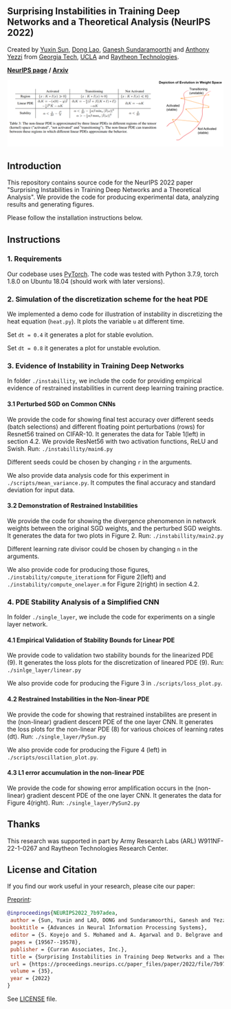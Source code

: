  Surprising Instabilities in Training Deep Networks and a Theoretical Analysis (NeurIPS 2022)
---
Created by [Yuxin Sun](https://www.linkedin.com/in/yuxin-sun-972960140/), [Dong Lao](https://www.linkedin.com/in/lao-dong-97b338b0/), [Ganesh Sundaramoorthi](http://www.ganeshsun.com/index.html) and [Anthony Yezzi](https://ece.gatech.edu/directory/anthony-joseph-yezzi) from [Georgia Tech](https://www.gatech.edu/), [UCLA](https://www.ucla.edu/) and [Raytheon Technologies](https://www.rtx.com/).

__[NeurIPS page](https://proceedings.neurips.cc/paper_files/paper/2022/hash/7b97adeafa1c51cf65263459ca9d0d7c-Abstract-Conference.html) / [Arxiv](https://arxiv.org/abs/2206.02001)__

![Demo](fig/demo.png)

## Introduction
This repository contains source code for the NeurIPS 2022 paper "Surprising Instabilities in Training Deep Networks and a Theoretical Analysis".
We provide the code for producing experimental data, analyzing results and generating figures.

Please follow the installation instructions below.

## Instructions

### 1. Requirements

Our codebase uses [PyTorch](https://pytorch.org/).
The code was tested with Python 3.7.9, torch 1.8.0 on Ubuntu 18.04 (should work with later versions).

###  2. Simulation of the discretization scheme for the heat PDE

We implemented a demo code for illustration of instability in discretizing the heat equation (`heat.py`). 
It plots the variable `u` at different time.

Set `dt = 0.4` it generates a plot for stable evolution.

Set `dt = 0.8` it generates a plot for unstable evolution.


### 3. Evidence of Instability in Training Deep Networks
In folder `./instabillity`, we include the code for providing empirical evidence of restrained instabilities in current deep learning training practice. 
#### 3.1 Perturbed SGD on Common CNNs

We provide the code for showing final test accuracy over different seeds (batch selections) and different floating
point perturbations (rows) for Resnet56 trained on CIFAR-10. It generates the data for Table 1(left) in section 4.2. 
We provide ResNet56 with two activation functions, ReLU and Swish. Run:
```./instabillity/main6.py```

Different seeds could be chosen by changing `r` in the arguments.

We also provide data analysis code for this experiment in `./scripts/mean_variance.py`. It computes the final accuracy and standard deviation for input data.

#### 3.2 Demonstration of Restrained Instabilities

We provide the code for showing the divergence phenomenon in network weights between the original SGD weights, and the perturbed SGD weights.
It generates the data for two plots in Figure 2. Run:
```./instabillity/main2.py```

Different learning rate divisor could be chosen by changing `n` in the arguments.

We also provide code for producing those figures, `./instability/compute_iterationm` for Figure 2(left) and `./instability/compute_onelayer.m` for Figure 2(right) in section 4.2.

### 4. PDE Stability Analysis of a Simplified CNN
In folder `./single_layer`, we include the code for experiments on a single layer network.
#### 4.1 Empirical Validation of Stability Bounds for Linear PDE
We provide code to validation two stability bounds for the linearized PDE (9). It generates the loss plots for the
discretization of lineared PDE (9). Run:
```./sinlge_layer/linear.py```

We also provide code for producing the Figure 3 in `./scripts/loss_plot.py`.

#### 4.2 Restrained Instabilities in the Non-linear PDE
We provide the code for showing that restrained instabilites are present in the (non-linear) gradient descent PDE of the one layer CNN.
It generates the loss plots for the non-linear PDE (8) for various choices of learning rates (dt). Run:
```./single_layer/PySun.py```

We also provide code for producing the Figure 4 (left) in `./scripts/oscillation_plot.py`.

#### 4.3 L1 error accumulation in the non-linear PDE
We provide the code for showing error amplification occurs in the (non-linear) gradient descent PDE of the one layer CNN.
It generates the data for Figure 4(right). Run:
```./single_layer/PySun2.py```

## Thanks

This research was supported in part by Army Research Labs (ARL) W911NF-22-1-0267 and Raytheon
Technologies Research Center.

## License and Citation

If you find our work useful in your research, please cite our paper:

[Preprint](https://arxiv.org/abs/2206.02001):
```bibtex
@inproceedings{NEURIPS2022_7b97adea,
 author = {Sun, Yuxin and LAO, DONG and Sundaramoorthi, Ganesh and Yezzi, Anthony},
 booktitle = {Advances in Neural Information Processing Systems},
 editor = {S. Koyejo and S. Mohamed and A. Agarwal and D. Belgrave and K. Cho and A. Oh},
 pages = {19567--19578},
 publisher = {Curran Associates, Inc.},
 title = {Surprising Instabilities in Training Deep Networks and a Theoretical Analysis },
 url = {https://proceedings.neurips.cc/paper_files/paper/2022/file/7b97adeafa1c51cf65263459ca9d0d7c-Paper-Conference.pdf},
 volume = {35},
 year = {2022}
}
```

See [LICENSE](LICENSE) file.